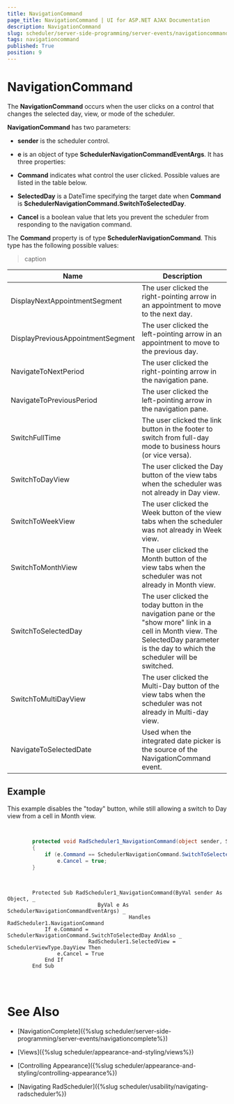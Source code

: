 ```yaml
---
title: NavigationCommand
page_title: NavigationCommand | UI for ASP.NET AJAX Documentation
description: NavigationCommand
slug: scheduler/server-side-programming/server-events/navigationcommand
tags: navigationcommand
published: True
position: 9
---
```


# NavigationCommand



The __NavigationCommand__ occurs when the user clicks on a control that changes the selected day, view, or mode of the scheduler.

__NavigationCommand__ has two parameters:

* __sender__ is the scheduler control.

* __e__ is an object of type __SchedulerNavigationCommandEventArgs__. It has three properties:

* __Command__ indicates what control the user clicked. Possible values are listed in the table below.

* __SelectedDay__ is a DateTime specifying the target date when __Command__ is __SchedulerNavigationCommand.SwitchToSelectedDay__.

* __Cancel__ is a boolean value that lets you prevent the scheduler from responding to the navigation command.

The __Command__ property is of type __SchedulerNavigationCommand__. This type has the following possible values:


>caption  

| Name | Description |
| ------ | ------ |
|DisplayNextAppointmentSegment|The user clicked the right-pointing arrow in an appointment to move to the next day.|
|DisplayPreviousAppointmentSegment|The user clicked the left-pointing arrow in an appointment to move to the previous day.|
|NavigateToNextPeriod|The user clicked the right-pointing arrow in the navigation pane.|
|NavigateToPreviousPeriod|The user clicked the left-pointing arrow in the navigation pane.|
|SwitchFullTime|The user clicked the link button in the footer to switch from full-day mode to business hours (or vice versa).|
|SwitchToDayView|The user clicked the Day button of the view tabs when the scheduler was not already in Day view.|
|SwitchToWeekView|The user clicked the Week button of the view tabs when the scheduler was not already in Week view.|
|SwitchToMonthView|The user clicked the Month button of the view tabs when the scheduler was not already in Month view.|
|SwitchToSelectedDay|The user clicked the today button in the navigation pane or the "show more" link in a cell in Month view. The SelectedDay parameter is the day to which the scheduler will be switched.|
|SwitchToMultiDayView|The user clicked the Multi-Day button of the view tabs when the scheduler was not already in Multi-day view.|
|NavigateToSelectedDate|Used when the integrated date picker is the source of the NavigationCommand event.|



## Example

This example disables the "today" button, while still allowing a switch to Day view from a cell in Month view.





````C#
	
	
	    protected void RadScheduler1_NavigationCommand(object sender, SchedulerNavigationCommandEventArgs e)
	    {
	        if (e.Command == SchedulerNavigationCommand.SwitchToSelectedDay && RadScheduler1.SelectedView == SchedulerViewType.DayView) 
	            e.Cancel = true;
	    }
	
````
````VB.NET
	
	    Protected Sub RadScheduler1_NavigationCommand(ByVal sender As Object, _
	                         ByVal e As SchedulerNavigationCommandEventArgs) _
	                                   Handles RadScheduler1.NavigationCommand
	        If e.Command = SchedulerNavigationCommand.SwitchToSelectedDay AndAlso _
	                      RadScheduler1.SelectedView = SchedulerViewType.DayView Then
	            e.Cancel = True
	        End If
	    End Sub
	
	
	
````


# See Also

 * [NavigationComplete]({%slug scheduler/server-side-programming/server-events/navigationcomplete%})

 * [Views]({%slug scheduler/appearance-and-styling/views%})

 * [Controlling Appearance]({%slug scheduler/appearance-and-styling/controlling-appearance%})

 * [Navigating RadScheduler]({%slug scheduler/usability/navigating-radscheduler%})
